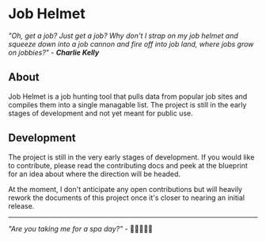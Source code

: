 #  Job Helmet

_"Oh, get a job? Just get a job? Why don't I strap on my job helmet and squeeze down into a job cannon and fire off into job land, where jobs grow on jobbies?" - **Charlie Kelly**_

## About

Job Helmet is a job hunting tool that pulls data from popular job sites and compiles them into a single managable list. The project is still in the early stages of development and not yet meant for public use.

## Development

The project is still in the very early stages of development. If you would like to contribute, please read the contributing docs and peek at the blueprint for an idea about where the direction will be headed.

At the moment, I don't anticipate any open contributions but will heavily rework the documents of this project once it's closer to nearing an initial release.

---

_"Are you taking me for a spa day?"_ - 🧔👑🐀🏏🍝
